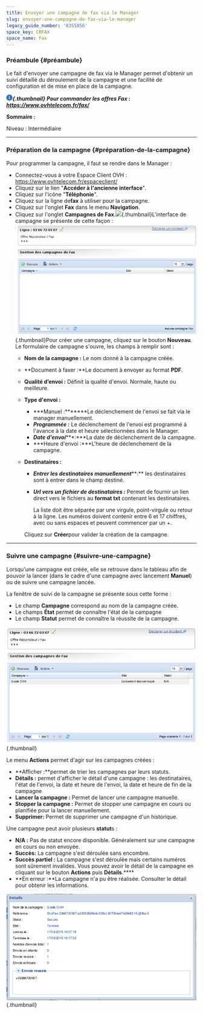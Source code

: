 ```yaml
---
title: Envoyer une campagne de fax via le Manager
slug: envoyer-une-campagne-de-fax-via-le-manager
legacy_guide_number: '8355856'
space_key: CRFAX
space_name: Fax
---
```


### Préambule {#préambule}

Le fait d'envoyer une campagne de fax via le Manager permet d'obtenir un suivi détaillé du déroulement de la campagne et une facilité de configuration et de mise en place de la campagne.

***![](images/information.png){.thumbnail} Pour commander les offres Fax : <https://www.ovhtelecom.fr/fax/>***

**Sommaire :**

Niveau : Intermédiaire

------------------------------------------------------------------------

### Préparation de la campagne {#préparation-de-la-campagne}

Pour programmer la campagne, il faut se rendre dans le Manager :

-   Connectez-vous à votre Espace Client OVH : <https://www.ovhtelecom.fr/espaceclient/>
-   Cliquez sur le lien "**Accéder à l'ancienne interface**".
-   Cliquez sur l'icône "**Téléphonie**".
-   Cliquez sur la ligne de**fax** à utiliser pour la campagne.
-   Cliquez sur l'onglet **Fax** dans le menu **Navigation**.
-   Cliquez sur l'onglet **Campagnes de Fax**.![](images/CampgneFax.png){.thumbnail}L'interface de campagne se présente de cette façon : ![](images/2015-03-17-153342_723x445_scrot.png){.thumbnail}Pour créer une campagne, cliquez sur le bouton **Nouveau**. Le formulaire de campagne s'ouvre, les champs à remplir sont :
    -   **Nom de la campagne :** Le nom donné à la campagne créée.
    -   **Document à faxer :**Le document à envoyer au format **PDF**.
    -   **Qualité d’envoi :** Définit la qualité d'envoi. Normale, haute ou meilleure.
    -   **Type d'envoi :**
        -   ***Manuel :*******Le déclenchement de l'envoi se fait via le manager manuellement.
        -   ***Programmée :*** Le déclenchement de l'envoi est programmé à l'avance à la date et heure sélectionnées dans le Manager.
        -   ***Date d'envoi******:***La date de déclenchement de la campagne.
        -   ***Heure d'envoi :***L'heure de déclenchement de la campagne.
    -   **Destinataires :**
        -   ***Entrer les destinataires manuellement*****:** les destinataires sont à entrer dans le champ destiné.
        -   ***Url vers un fichier de destinataires :*** Permet de fournir un lien direct vers le fichiers au **format txt** contenant les destinataires.

            La liste doit être séparée par une virgule, point-virgule ou retour à la ligne. Les numéros doivent contenir entre 6 et 17 chiffres, avec ou sans espaces et peuvent commencer par un +.

        Cliquez sur **Créer**pour valider la création de la campagne.

------------------------------------------------------------------------

### Suivre une campagne {#suivre-une-campagne}

Lorsqu'une campagne est créée, elle se retrouve dans le tableau afin de pouvoir la lancer (dans le cadre d'une campagne avec lancement **Manuel**) ou de suivre une campagne lancée.

La fenêtre de suivi de la campagne se présente sous cette forme :

-   Le champ **Campagne** correspond au nom de la campagne créée.
-   Le champs **État** permet de connaître l'état de la campagne
-   Le champ **Statut** permet de connaître la réussite de la campagne.

![](images/2015-03-17-160556_721x443_scrot.png){.thumbnail}

Le menu **Actions** permet d'agir sur les campagnes créées :

-   **Afficher :**permet de trier les campagnes par leurs statuts.
-   **Détails :** permet d'afficher le détail d'une campagne : les destinataires, l'état de l'envoi, la date et heure de l'envoi, la date et heure de fin de la campagne
-   **Lancer la campagne :** Permet de lancer une campagne manuelle.
-   **Stopper la campagne :** Permet de stopper une campagne en cours ou planifiée pour la lancer manuellement.
-   **Supprimer:** Permet de supprimer une campagne d'un historique.

Une campagne peut avoir plusieurs **statut**s :

-   **N/A :** Pas de statut encore disponible. Généralement sur une campagne en cours ou non envoyée.
-   **Succès:** La campagne s'est déroulée sans encombre.
-   **Succès partiel :** La campagne s'est déroulée mais certains numéros sont sûrement invalides. Vous pouvez avoir le détail de la campagne en cliquant sur le bouton **Actions** puis **Détails**.****
-   **En erreur :**La campagne n'a pu être réalisée. Consulter le détail pour obtenir les informations.

![](images/2015-03-18-094813_649x363_scrot.png){.thumbnail}



